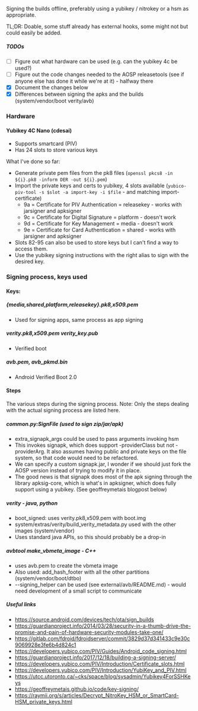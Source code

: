 Signing the builds offline, preferably using a yubikey / nitrokey or a hsm as appropriate.

TL;DR: Doable, some stuff already has external hooks, some might not but could easily be added.

##### TODOs
- [ ] Figure out what hardware can be used (e.g. can the yubikey 4c be used?)
- [ ] Figure out the code changes needed to the AOSP releasetools (see if anyone else has done it while we're at it) - halfway there
- [x] Document the changes below
- [x] Differences between signing the apks and the builds (system/vendor/boot verity/avb)

### Hardware
#### Yubikey 4C Nano (cdesai)
* Supports smartcard (PIV)
* Has 24 slots to store various keys

What I've done so far:
* Generate private pem files from the pk8 files (`openssl pkcs8 -in ${i}.pk8 -inform DER -out ${i}.pem`)
* Import the private keys and certs to yubikey, 4 slots available (`yubico-piv-tool -s $slot -a import-key -i $file` - and matching import-certificate) 
  - 9a = Certificate for PIV Authentication = releasekey - works with jarsigner and apksigner
  - 9c = Certificate for Digital Signature = platform - doesn't work
  - 9d = Certificate for Key Management = media - doesn't work
  - 9e = Certificate for Card Authentication = shared - works with jarsigner and apksigner
* Slots 82-95 can also be used to store keys but I can't find a way to access them.
* Use the yubikey signing instructions with the right alias to sign with the desired key. 

### Signing process, keys used
#### Keys:
##### {media,shared,platform,releasekey}.pk8,x509.pem
* Used for signing apps, same process as app signing
##### verity.pk8,x509.pem verity_key.pub
* Verified boot
##### avb.pem, avb_pkmd.bin
* Android Verified Boot 2.0

#### Steps
The various steps during the signing process.
Note: Only the steps dealing with the actual signing process are listed here.
##### common.py:SignFile (used to sign zip/jar/apk)
* extra_signapk_args could be used to pass arguments invoking hsm
* This invokes signapk, which does support -providerClass but not -providerArg. It also assumes having public and private keys on the file system, so that code would need to be refactored.
* We can specify a custom signapk.jar, I wonder if we should just fork the AOSP version instead of trying to modify it in place.
* The good news is that signapk does most of the apk signing through the library apksig-core, which is what's in apksigner, which does fully support using a yubikey. (See geoffreymetais blogpost below)
##### verity - java, python
* boot_signed: uses verity.pk8,x509.pem with boot.img
* system/extras/verity/build_verity_metadata.py used with the other images (system/vendor)
* Uses standard java APIs, so this should probably be a drop-in
##### avbtool make_vbmeta_image - C++
* uses avb.pem to create the vbmeta image
* Also used: add_hash_footer with all the other partitions (system/vendor/boot/dtbo)
* --signing_helper can be used (see external/avb/README.md) - would need development of a small script to communicate

##### Useful links
* https://source.android.com/devices/tech/ota/sign_builds
* https://guardianproject.info/2014/03/28/security-in-a-thumb-drive-the-promise-and-pain-of-hardware-security-modules-take-one/
* https://gitlab.com/fdroid/fdroidserver/commit/3829d37d341433c9e30c9069928e3fe6b4d824c1
* https://developers.yubico.com/PIV/Guides/Android_code_signing.html
* https://guardianproject.info/2017/12/18/building-a-signing-server/
* https://developers.yubico.com/PIV/Introduction/Certificate_slots.html
* https://developers.yubico.com/PIV/Introduction/YubiKey_and_PIV.html
* https://utcc.utoronto.ca/~cks/space/blog/sysadmin/Yubikey4ForSSHKeys
* https://geoffreymetais.github.io/code/key-signing/
* https://raymii.org/s/articles/Decrypt_NitroKey_HSM_or_SmartCard-HSM_private_keys.html